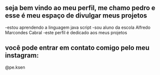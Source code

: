 ## seja bem vindo ao meu perfil, me chamo pedro e esse é meu espaço de divulgar meus projetos

-estou aprendendo a linguagem java script
-sou aluno da escola Alfredo Marcondes Cabral
-este perfil é dedicado aos meus projetos

## você pode entrar em contato comigo pelo meu instagram:
@pe.ksen
